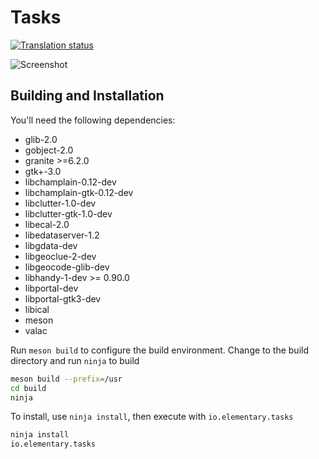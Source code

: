 # Tasks
[![Translation status](https://l10n.elementary.io/widgets/tasks/-/svg-badge.svg)](https://l10n.elementary.io/engage/tasks/?utm_source=widget)

![Screenshot](https://raw.githubusercontent.com/elementary/tasks/master/data/screenshot.png)

## Building and Installation

You'll need the following dependencies:
* glib-2.0
* gobject-2.0
* granite >=6.2.0
* gtk+-3.0
* libchamplain-0.12-dev
* libchamplain-gtk-0.12-dev
* libclutter-1.0-dev
* libclutter-gtk-1.0-dev
* libecal-2.0
* libedataserver-1.2
* libgdata-dev
* libgeoclue-2-dev
* libgeocode-glib-dev
* libhandy-1-dev >= 0.90.0
* libportal-dev
* libportal-gtk3-dev
* libical
* meson
* valac

Run `meson build` to configure the build environment. Change to the build directory and run `ninja` to build

```bash
meson build --prefix=/usr
cd build
ninja
```

To install, use `ninja install`, then execute with `io.elementary.tasks`

```bash
ninja install
io.elementary.tasks
```
